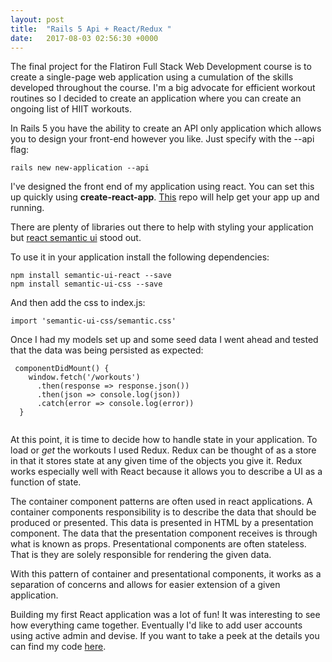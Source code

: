 ```yaml
---
layout: post
title:  "Rails 5 Api + React/Redux "
date:   2017-08-03 02:56:30 +0000
---
```



The final project for the Flatiron Full Stack Web Development course is to create a single-page web application using a cumulation of the skills developed throughout the course. I'm a big advocate for efficient workout routines so I decided to create an application where you can create an ongoing list of HIIT workouts.

In Rails 5 you have the ability to create an API only application which allows you to design your front-end however you like. Just specify with the --api flag:  

```
rails new new-application --api
```



I've designed the front end of my application using react. You can set this up quickly using **create-react-app**. [This](https://github.com/facebookincubator/create-react-app) repo will help get your app up and running. 

There are plenty of libraries out there to help with styling your application but [react semantic ui](https://react.semantic-ui.com/introduction) stood out. 

To use it in your application install the following dependencies: 

```
npm install semantic-ui-react --save
npm install semantic-ui-css --save
```

And then add the css to index.js:

```
import 'semantic-ui-css/semantic.css'
```

Once I had my models set up and some seed data I went ahead and tested that the data was being persisted as expected: 

```
 componentDidMount() {
    window.fetch('/workouts')
      .then(response => response.json())
      .then(json => console.log(json))
      .catch(error => console.log(error))
  }
    
```

At this point, it is time to decide how to handle state in your application. To load or *get* the workouts I used Redux. Redux can be thought of as a store in that it stores state at any given time of the objects you give it. Redux works especially well with React because it allows you to describe a UI as a function of state. 

The container component patterns are often used in react applications. A container components responsibility is to describe the data that should be produced or presented. This data is presented in HTML by a presentation component. The data that the presentation component receives is through what is known as props. Presentational components are often stateless. That is they are solely responsible for rendering the given data.

With this pattern of container and presentational components, it works as a separation of concerns and allows for easier extension of a given application. 

Building my first React application was a lot of fun! It was interesting to see how everything came together. Eventually I'd like to add user accounts using active admin and devise. If you want to take a peek at the details you can find my code [here](https://github.com/kkashuda/hiit-app).      


